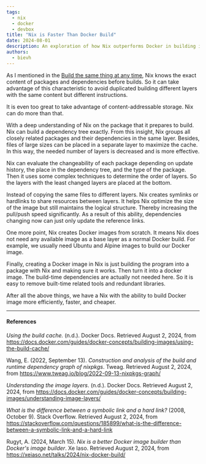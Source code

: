 ```yaml
---
tags: 
  - nix
  - docker
  - devbox
title: "Nix is Faster Than Docker Build"
date: 2024-08-01
description: An exploration of how Nix outperforms Docker in building images, leveraging its deep understanding of package dependencies and content-addressable storage
authors:
  - bievh
---
```

As I mentioned in the [Build the same thing at any time](./≈%20Nix%20-%20Build%20the%20same%20thing%20at%20any%20time.md), Nix knows the exact content of packages and dependencies before builds. So it can take advantage of this characteristic to avoid duplicated building different layers with the same content but different instructions.

It is even too great to take advantage of content-addressable storage. Nix can do more than that.

With a deep understanding of Nix on the package that it prepares to build. Nix can build a dependency tree exactly. From this insight, Nix groups all closely related packages and their dependencies in the same layer. Besides, files of large sizes can be placed in a separate layer to maximize the cache. In this way, the needed number of layers is decreased and is more effective.

Nix can evaluate the changeability of each package depending on update history, the place in the dependency tree, and the type of the package. Then it uses some complex techniques to determine the order of layers. So the layers with the least changed layers are placed at the bottom.

Instead of copying the same files to different layers. Nix creates symlinks or hardlinks to share resources between layers. It helps Nix optimize the size of the image but still maintains the logical structure. Thereby increasing the pull/push speed significantly. As a result of this ability, dependencies changing now can just only update the reference links.

One more point, Nix creates Docker images from scratch. It means Nix does not need any available image as a base layer as a normal Docker build. For example, we usually need Ubuntu and Alpine images to build our Docker image.

Finally, creating a Docker image in Nix is just building the program into a package with Nix and making sure it works. Then turn it into a docker image. The build-time dependencies are actually not needed here. So it is easy to remove built-time related tools and redundant libraries.

After all the above things, we have a Nix with the ability to build Docker image more efficiently, faster, and cheaper.

---
#### References
*Using the build cache.* (n.d.). Docker Docs. Retrieved August 2, 2024, from https://docs.docker.com/guides/docker-concepts/building-images/using-the-build-cache/

Wang, E. (2022, September 13). *Construction and analysis of the build and runtime dependency graph of nixpkgs*. Tweag. Retrieved August 2, 2024, from https://www.tweag.io/blog/2022-09-13-nixpkgs-graph/

*Understanding the image layers*. (n.d.). Docker Docs. Retrieved August 2, 2024, from https://docs.docker.com/guides/docker-concepts/building-images/understanding-image-layers/

*What is the difference between a symbolic link and a hard link?* (2008, October 9). Stack Overflow. Retrieved August 2, 2024, from https://stackoverflow.com/questions/185899/what-is-the-difference-between-a-symbolic-link-and-a-hard-link

Rugyt, A. (2024, March 15). *Nix is a better Docker image builder than Docker's image builder*. Xe Iaso. Retrieved August 2, 2024, from https://xeiaso.net/talks/2024/nix-docker-build/
